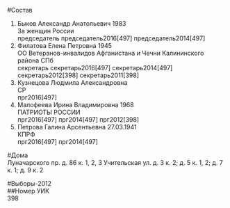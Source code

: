#Состав  
1. Быков Александр Анатольевич 1983  
    За женщин России  
    председатель председатель2016[497] председатель2014[497]  
2. Филатова Елена Петровна 1945  
    ОО Ветеранов-инвалидов Афганистана и Чечни Калининского района СПб  
    секретарь секретарь2016[497] секретарь2014[497] секретарь2012[398] секретарь2011[398]  
3. Кузнецова Людмила Александровна  
    СР  
    прг2016[497]  
4. Малофеева Ирина Владимировна 1968  
    ПАТРИОТЫ РОССИИ  
    прг2016[497] прг2014[497] прг2012[398]  
5. Петрова Галина Арсентьевна 27.03.1941  
    КПРФ  
    прг2016[497] прг2014[497]  
  
#Дома  
Луначарского пр. д. 86 к. 1, 2, 3 Учительская ул. д. 3 к. 2; д. 5 к. 1, 2; д. 7 к. 1; д. 9 к. 2  
  
#Выборы-2012  
##Номер УИК  
398  
